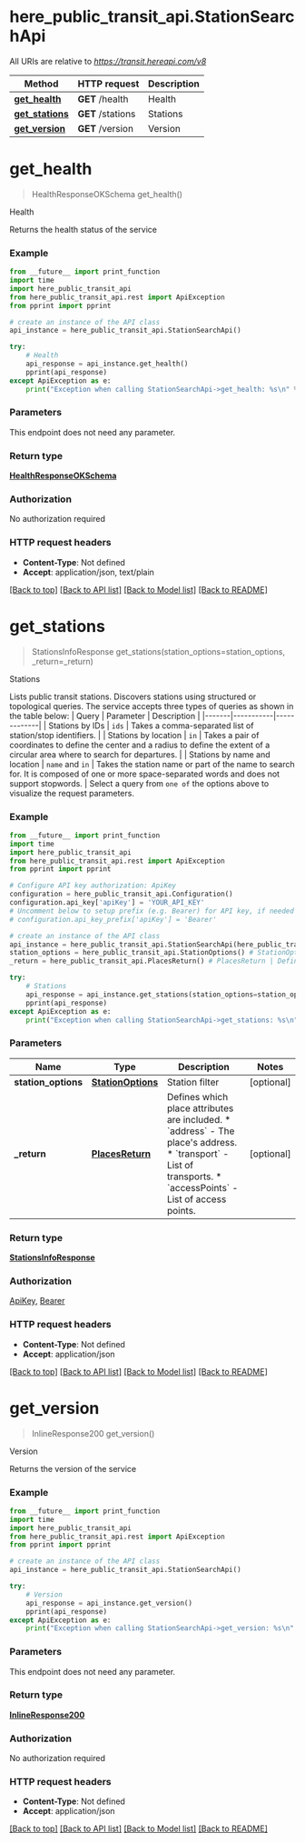 # here_public_transit_api.StationSearchApi

All URIs are relative to *https://transit.hereapi.com/v8*

Method | HTTP request | Description
------------- | ------------- | -------------
[**get_health**](StationSearchApi.md#get_health) | **GET** /health | Health
[**get_stations**](StationSearchApi.md#get_stations) | **GET** /stations | Stations
[**get_version**](StationSearchApi.md#get_version) | **GET** /version | Version

# **get_health**
> HealthResponseOKSchema get_health()

Health

Returns the health status of the service

### Example
```python
from __future__ import print_function
import time
import here_public_transit_api
from here_public_transit_api.rest import ApiException
from pprint import pprint

# create an instance of the API class
api_instance = here_public_transit_api.StationSearchApi()

try:
    # Health
    api_response = api_instance.get_health()
    pprint(api_response)
except ApiException as e:
    print("Exception when calling StationSearchApi->get_health: %s\n" % e)
```

### Parameters
This endpoint does not need any parameter.

### Return type

[**HealthResponseOKSchema**](HealthResponseOKSchema.md)

### Authorization

No authorization required

### HTTP request headers

 - **Content-Type**: Not defined
 - **Accept**: application/json, text/plain

[[Back to top]](#) [[Back to API list]](../README.md#documentation-for-api-endpoints) [[Back to Model list]](../README.md#documentation-for-models) [[Back to README]](../README.md)

# **get_stations**
> StationsInfoResponse get_stations(station_options=station_options, _return=_return)

Stations

Lists public transit stations. Discovers stations using structured or topological queries. The service accepts three types of queries as shown in the table below:  | Query | Parameter | Description | |-------|-----------|-------------| | Stations by IDs | `ids` | Takes a comma-separated list of station/stop identifiers. | | Stations by location | `in` | Takes a pair of coordinates to define the center and a radius to define the extent of a circular area where to search for departures. | | Stations by name and location | `name` and `in` | Takes the station name or part of the name to search for. It is composed of one or more space-separated words and does not support stopwords. |  Select a query from `one of` the options above to visualize the request parameters. 

### Example
```python
from __future__ import print_function
import time
import here_public_transit_api
from here_public_transit_api.rest import ApiException
from pprint import pprint

# Configure API key authorization: ApiKey
configuration = here_public_transit_api.Configuration()
configuration.api_key['apiKey'] = 'YOUR_API_KEY'
# Uncomment below to setup prefix (e.g. Bearer) for API key, if needed
# configuration.api_key_prefix['apiKey'] = 'Bearer'

# create an instance of the API class
api_instance = here_public_transit_api.StationSearchApi(here_public_transit_api.ApiClient(configuration))
station_options = here_public_transit_api.StationOptions() # StationOptions | Station filter (optional)
_return = here_public_transit_api.PlacesReturn() # PlacesReturn | Defines which place attributes are included.   * `address` - The place's address.  * `transport` - List of transports.  * `accessPoints` - List of access points.  (optional)

try:
    # Stations
    api_response = api_instance.get_stations(station_options=station_options, _return=_return)
    pprint(api_response)
except ApiException as e:
    print("Exception when calling StationSearchApi->get_stations: %s\n" % e)
```

### Parameters

Name | Type | Description  | Notes
------------- | ------------- | ------------- | -------------
 **station_options** | [**StationOptions**](.md)| Station filter | [optional] 
 **_return** | [**PlacesReturn**](.md)| Defines which place attributes are included.   * &#x60;address&#x60; - The place&#x27;s address.  * &#x60;transport&#x60; - List of transports.  * &#x60;accessPoints&#x60; - List of access points.  | [optional] 

### Return type

[**StationsInfoResponse**](StationsInfoResponse.md)

### Authorization

[ApiKey](../README.md#ApiKey), [Bearer](../README.md#Bearer)

### HTTP request headers

 - **Content-Type**: Not defined
 - **Accept**: application/json

[[Back to top]](#) [[Back to API list]](../README.md#documentation-for-api-endpoints) [[Back to Model list]](../README.md#documentation-for-models) [[Back to README]](../README.md)

# **get_version**
> InlineResponse200 get_version()

Version

Returns the version of the service

### Example
```python
from __future__ import print_function
import time
import here_public_transit_api
from here_public_transit_api.rest import ApiException
from pprint import pprint

# create an instance of the API class
api_instance = here_public_transit_api.StationSearchApi()

try:
    # Version
    api_response = api_instance.get_version()
    pprint(api_response)
except ApiException as e:
    print("Exception when calling StationSearchApi->get_version: %s\n" % e)
```

### Parameters
This endpoint does not need any parameter.

### Return type

[**InlineResponse200**](InlineResponse200.md)

### Authorization

No authorization required

### HTTP request headers

 - **Content-Type**: Not defined
 - **Accept**: application/json

[[Back to top]](#) [[Back to API list]](../README.md#documentation-for-api-endpoints) [[Back to Model list]](../README.md#documentation-for-models) [[Back to README]](../README.md)

